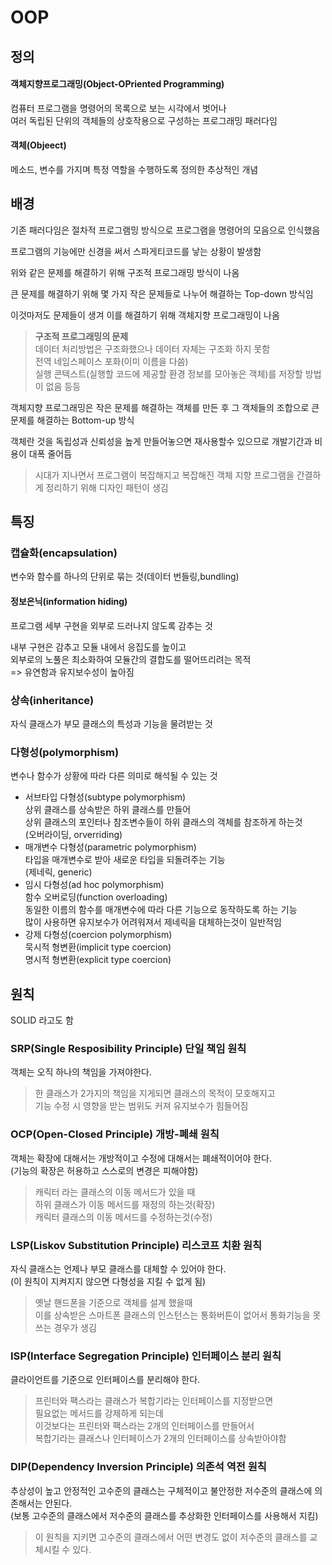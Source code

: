 # OOP

## 정의

#### 객체지향프로그래밍(Object-OPriented Programming)
컴퓨터 프로그램을 명령어의 목록으로 보는 시각에서 벗어나 <br>
여러 독립된 단위의 객체들의 상호작용으로 구성하는 프로그래밍 패러다임

#### 객체(Objeect)
메소드, 변수를 가지며 특정 역할을 수행하도록 정의한 추상적인 개념

## 배경

기존 패러다임은 절차적 프로그램밍 방식으로 프로그램을 명령어의 모음으로 인식했음

프로그램의 기능에만 신경을 써서 스파게티코드를 낳는 상황이 발생함

위와 같은 문제를 해결하기 위해 구조적 프로그래밍 방식이 나옴

큰 문제를 해결하기 위해 몇 가지 작은 문제들로 나누어 해결하는 Top-down 방식임

이것마저도 문제들이 생겨 이를 해결하기 위해 객체지향 프로그래밍이 나옴
> **구조적 프로그래밍의 문제**<br>
> 데이터 처리방법은 구조화했으나 데이터 자체는 구조화 하지 못함<br>
> 전역 네임스페이스 포화(이미 이름을 다씀)<br>
> 실행 콘텍스트(실행할 코드에 제공할 환경 정보를 모아놓은 객체)를 저장할 방법이 없음 등등

객체지향 프로그래밍은 작은 문제를 해결하는 객체를 만든 후 그 객체들의 조합으로 큰문제를 해결하는 Bottom-up 방식

객체란 것을 독립성과 신뢰성을 높게 만들어놓으면 재사용할수 있으므로 개발기간과 비용이 대폭 줄어듬

> 시대가 지나면서 프로그램이 복잡해지고 복잡해진 객체 지향 프로그램을 간결하게 정리하기 위해 디자인 패턴이 생김

## 특징

### 캡슐화(encapsulation)

변수와 함수를 하나의 단위로 묶는 것(데이터 번들링,bundling)

#### 정보은닉(information hiding)

프로그램 세부 구현을 외부로 드러나지 않도록 감추는 것

내부 구현은 감추고 모듈 내에서 응집도를 높이고<br>
외부로의 노풀은 최소화하여 모듈간의 결합도를 떨어뜨리려는 목적<br> 
=> 유연함과 유지보수성이 높아짐

### 상속(inheritance)

자식 클래스가 부모 클래스의 특성과 기능을 물려받는 것

### 다형성(polymorphism)

변수나 함수가 상황에 따라 다른 의미로 해석될 수 있는 것

+ 서브타입 다형성(subtype polymorphism)<br>
    상위 클래스를 상속받은 하위 클래스를 만들어 <br>
    상위 클래스의 포인터나 참조변수들이 하위 클래스의 객체를 참조하게 하는것<br>
    (오버라이딩, orverriding)
+ 매개변수 다형성(parametric polymorphism)<br>
    타입을 매개변수로 받아 새로운 타입을 되돌려주는 기능<br>
   (제네릭, generic)
+ 임시 다형성(ad hoc polymorphism)<br>
    함수 오버로딩(function overloading)<br>
    동일한 이름의 함수를 매개변수에 따라 다른 기능으로 동작하도록 하는 기능<br>
    많이 사용하면 유지보수가 어려워져서 제네릭을 대체하는것이 일반적임
+ 강제 다형성(coercion polymorphism)<br>
    묵시적 형변환(implicit type coercion)<br>명시적 형변환(explicit type coercion)

## 원칙
SOLID 라고도 함

### SRP(Single Resposibility Principle) 단일 책임 원칙

객체는 오직 하나의 책임을 가져야한다.

> 한 클래스가 2가지의 책임을 지게되면 클래스의 목적이 모호해지고<br>
> 기능 수정 시 영향을 받는 범위도 커져 유지보수가 힘들어짐

### OCP(Open-Closed Principle) 개방-폐쇄 원칙

객체는 확장에 대해서는 개방적이고 수정에 대해서는 폐쇄적이어야 한다.<br>
(기능의 확장은 허용하고 스스로의 변경은 피해야함)

> 캐릭터 라는 클래스의 이동 메서드가 있을 때<br>
> 하위 클래스가 이동 메서드를 재정의 하는것(확장)<br>
> 캐릭터 클래스의 이동 메서드를 수정하는것(수정)

### LSP(Liskov Substitution Principle) 리스코프 치환 원칙

자식 클래스는 언제나 부모 클래스를 대체할 수 있어야 한다.<br>
(이 원칙이 지켜지지 않으면 다형성을 지킬 수 없게 됨)

> 옛날 핸드폰을 기준으로 객체를 설계 했을때<br>
> 이를 상속받은 스마트폰 클래스의 인스턴스는 통화버튼이 없어서 통화기능을 못쓰는 경우가 생김 

### ISP(Interface Segregation Principle) 인터페이스 분리 원칙

클라이언트를 기준으로 인터페이스를 분리해야 한다.

> 프린터와 팩스라는 클래스가 복합기라는 인터페이스를 지정받으면<br> 
> 필요없는 메서드를 강제하게 되는데<br>
> 이것보다는 프린터와 팩스라는 2개의 인터페이스를 만들어서<br>
> 복합기라는 클래스나 인터페이스가 2개의 인터페이스를 상속받아야함

### DIP(Dependency Inversion Principle) 의존석 역전 원칙

추상성이 높고 안정적인 고수준의 클래스는 구체적이고 불안정한 저수준의 클래스에 의존해서는 안된다.<br>
(보통 고수준의 클래스에서 저수준의 클래스를 추상화한 인터페이스를 사용해서 지킴)

> 이 원칙을 지키면 고수준의 클래스에서 어떤 변경도 없이
> 저수준의 클래스를 교체시킬 수 있다.